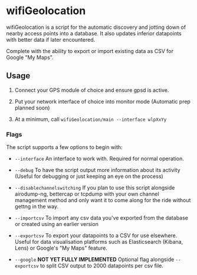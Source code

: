 # wifiGeolocation

wifiGeolocation is a script for the automatic discovery and jotting down of nearby access points into a database. It also updates inferior datapoints with better data if later encountered.

Complete with the ability to export or import existing data as CSV for Google "My Maps".

## Usage

1. Connect your GPS module of choice and ensure gpsd is active.

2. Put your network interface of choice into monitor mode (Automatic prep planned soon)

3. At a minimum, call `wifiGeolocation/main --interface wlpXxYy`

### Flags

The script supports a few options to begin with:

* `--interface` An interface to work with. Required for normal operation.

* `--debug` To have the script output more information about its activity (Useful for debugging or just keeping an eye on the process)

* `--disablechannelswitching` If you plan to use this script alongside airodump-ng, bettercap or tcpdump with your own channel management method and only want it to come along for the ride without gettng in the way.

* `--importcsv` To import any csv data you've exported from the database or created using an earlier version

* `--exportcsv` To export your datapoints to a CSV for use elsewhere. Useful for data visualisation platforms such as Elasticsearch (Kibana, Lens) or Google's "My Maps" feature.

* `--google` **NOT YET FULLY IMPLEMENTED** Optional flag alongside `--exportcsv` to split CSV output to 2000 datapoints per csv file.
